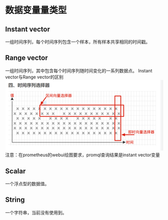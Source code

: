# 数据变量量类型
## Instant vector
一组时间序列，每个时间序列包含一个样本，所有样本共享相同的时间戳。
## Range vector
一组时间序列，其中包含每个时间序列随时间变化的一系列数据点。
Instant vector与Range vector的区别
![](img/1.png)
注意：在prometheus的webui绘图要求，promql查询结果是instant vector变量
## Scalar
一个浮点型的数据值。
## String
一个字符串，当前没有使用到。
